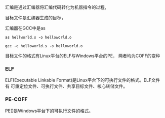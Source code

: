 汇编是通过汇编器将汇编代码转化为机器指令的过程，

目标文件是汇编器生成的目标， 



汇编器在GCC中是as

```shell
as hellworld.s -o helloworld.o
```

```shell
gcc -c helloworld.s -o helloworld.o
```



目标文件的格式有Linux平台的ELF与Windows平台的PE， 两者均为COFF的变种



### ELF

ELF(Executable Linkable Format)是Linux平台下的可执行文件的格式。ELF文件有
可重定位文件、可执行文件、共享目标文件、核心转储文件。





### PE-COFF

PE()是Windows平台下的可执行文件的格式。